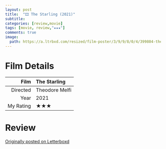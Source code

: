 ```yaml
---
layout: post
title:  "🎞️ The Starling (2021)"
subtitle:
categories: [review,movie]
tags: [movie, review,"★★★"]
comments: true
image:
  path: https://a.ltrbxd.com/resized/film-poster/3/9/9/8/0/4/399804-the-starling-0-500-0-750-crop.jpg
---
```


# Film Details

Film|The Starling
--:|:--
Directed|Theodore Melfi
Year|2021
My Rating|★★★

# Review

[Originally posted on Letterboxd](https://letterboxd.com/nickbarrett/film/the-starling/)

